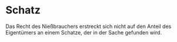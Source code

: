# Schatz

Das Recht des Nießbrauchers erstreckt sich nicht auf den Anteil des Eigentümers an einem Schatze, der in der Sache gefunden wird. 

